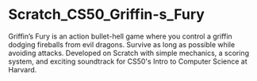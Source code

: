 # Scratch_CS50_Griffin-s_Fury
Griffin’s Fury is an action bullet-hell game where you control a griffin dodging fireballs from evil dragons. Survive as long as possible while avoiding attacks. Developed on Scratch with simple mechanics, a scoring system, and exciting soundtrack for CS50's Intro to Computer Science at Harvard.
